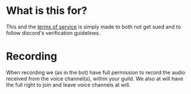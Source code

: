 # What is this for?
This and the [terms of service](tos.md) is simply made to both not get sued and to follow discord's verification guidelines.

# Recording
When recording we (as in the bot) have full permission to record the audio received from the voice channel(s), 
within your guild.
We also at will have the full right to join and leave voice channels at will.
